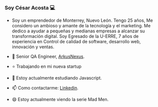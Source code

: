 ### Soy César Acosta 💻

- Soy un emprendedor de Monterrey, Nuevo León. Tengo 25 años, Me considero un ambioso y amante de la tecnología y el marketing. Me dedico a ayudar a pequeñas y medianas empresas a alcanzar su transformación digital.
Soy Egresado de la U-ERRE, 7 años de experiencia en Control de calidad de software, desarrollo web, innovación y ventas.

- 🏪 Senior QA Engineer, [ArkusNexus](https://apps.apple.com/mx/app/mi-oxxo-m%C3%A9xico/id1473147659).
- ⭐ Trabajando en mi nueva startup
- 📗 Estoy actualmente estudiando Javascript.
- 📫 Como contactarme: [Linkedin](https://www.linkedin.com/in/cesar-acosta95/).
- 😄 Estoy actualmente viendo la serie Mad Men.

<!--
**RaulRueda/RaulRueda** is a ✨ _special_ ✨ repository because its `README.md` (this file) appears on your GitHub profile.

Here are some ideas to get you started:

- 🔭 I’m currently working on ...
- 🌱 I’m currently learning ...
- 👯 I’m looking to collaborate on ...
- 🤔 I’m looking for help with ...
- 💬 Ask me about ...
- 📫 How to reach me: ...
- 😄 Pronouns: ...
- ⚡ Fun fact: ...
-->
